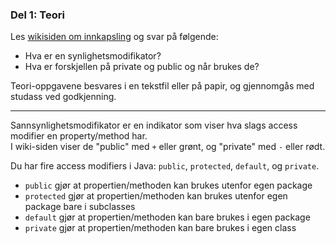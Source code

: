 ### Del 1: Teori

Les [wikisiden om innkapsling](https://www.ntnu.no/wiki/display/tdt4100/Innkapsling) og svar på følgende:

-   Hva er en synlighetsmodifikator?
-   Hva er forskjellen på private og public og når brukes de?

Teori-oppgavene besvares i en tekstfil eller på papir, og gjennomgås med studass ved godkjenning.

---

Sannsynlighetsmodifikator er en indikator som viser hva slags access modifier en property/method har.  
I wiki-siden viser de "public" med `+` eller grønt, og "private" med `-` eller rødt.

Du har fire access modifiers i Java: `public`, `protected`, `default`, og `private`.

-   `public` gjør at propertien/methoden kan brukes utenfor egen package
-   `protected` gjør at propertien/methoden kan brukes utenfor egen package bare i subclasses
-   `default` gjør at propertien/methoden kan bare brukes i egen package
-   `private` gjør at propertien/methoden kan bare brukes i egen class
